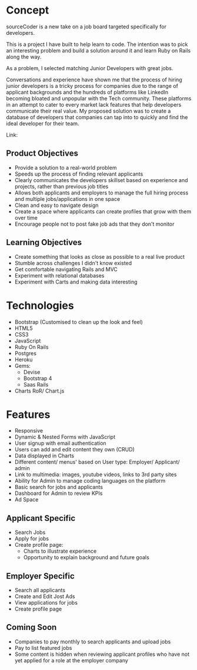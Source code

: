 # Concept

sourceCoder is a new take on a job board targeted specifically for developers. 

This is a project I have built to help learn to code. The intention was to pick an interesting problem and build a solution around it and learn Ruby on Rails along the way. 

As a problem, I selected matching Junior Developers with great jobs. 

Conversations and experience have shown me that the process of hiring junior developers is a tricky process for companies due to the range of applicant backgrounds and the hundreds of platforms like LinkedIn becoming bloated and unpopular with the Tech community. These platforms in an attempt to cater to every market lack features that help developers communicate their real value. My proposed solution was to create a database of developers that companies can tap into to quickly and find the ideal developer for their team. 

Link:

## Product Objectives

* Provide a solution to a real-world problem
* Speeds up the process of finding relevant applicants
* Clearly communicates the developers skillset based on experience and projects, rather than previous job titles
* Allows both applicants and employers to manage the full hiring process and multiple jobs/applications in one space
* Clean and easy to navigate design
* Create a space where applicants can create profiles that grow with them over time
* Encourage people not to post fake job ads that they don't monitor

## Learning Objectives

* Create something that looks as close as possible to a real live product
* Stumble across challenges I didn't know existed
* Get comfortable navigating Rails and MVC
* Experiment with relational databases
* Experiment with Carts and making data interesting

# Technologies

* Bootstrap (Customised to clean up the look and feel)
* HTML5
* CSS3
* JavaScript
* Ruby On Rails
* Postgres
* Heroku
* Gems:
  * Devise
  * Bootstrap 4
  * Saas Rails
* Charts RoR/ Chart.js

# Features

* Responsive
* Dynamic & Nested Forms with JavaScript
* User signup with email authentication
* Users can add and edit content they own (CRUD)
* Data displayed in Charts
* Different content/ menus' based on User type: Employer/ Applicant/ admin
* Link to multimedia: images, youtube videos, links to 3rd party sites
* Ability for Admin to manage coding languages on the platform
* Basic search for jobs and applicants
* Dashboard for Admin to review KPIs
* Ad Space

## Applicant Specific

* Search Jobs
* Apply for jobs
* Create profile page:
  * Charts to illustrate experience
  * Opportunity to explain background and future goals

## Employer Specific

* Search all applicants
* Create and Edit Jost Ads
* View applications for jobs
* Create profile page

## Coming Soon

* Companies to pay monthly to search applicants and upload jobs
* Pay to list featured jobs
* Some content is hidden when reviewing applicant profiles who have not yet applied for a role at the employer company
